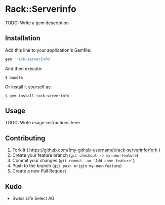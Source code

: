 # Rack::Serverinfo

TODO: Write a gem description

## Installation

Add this line to your application's Gemfile:

```ruby
gem 'rack-serverinfo'
```

And then execute:

    $ bundle

Or install it yourself as:

    $ gem install rack-serverinfo

## Usage

TODO: Write usage instructions here

## Contributing

1. Fork it ( https://github.com/[my-github-username]/rack-serverinfo/fork )
2. Create your feature branch (`git checkout -b my-new-feature`)
3. Commit your changes (`git commit -am 'Add some feature'`)
4. Push to the branch (`git push origin my-new-feature`)
5. Create a new Pull Request

## Kudo

* Swiss Life Select AG
